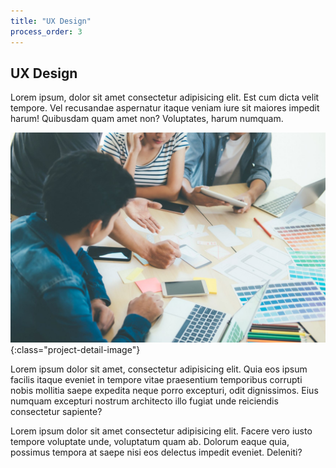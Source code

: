 ```yaml
---
title: "UX Design"
process_order: 3
---
```

## UX Design

Lorem ipsum, dolor sit amet consectetur adipisicing elit. Est cum dicta velit tempore. Vel recusandae aspernatur itaque veniam iure sit maiores impedit harum! Quibusdam quam amet non? Voluptates, harum numquam.

![Project UX Design](../../assets/img/stock-5.jpg){:class="project-detail-image"}

Lorem ipsum dolor sit amet, consectetur adipisicing elit. Quia eos ipsum facilis itaque eveniet in tempore vitae praesentium temporibus corrupti nobis mollitia saepe expedita neque porro excepturi, odit dignissimos. Eius numquam excepturi nostrum architecto illo fugiat unde reiciendis consectetur sapiente?

Lorem ipsum dolor sit amet consectetur adipisicing elit. Facere vero iusto tempore voluptate unde, voluptatum quam ab. Dolorum eaque quia, possimus tempora at saepe nisi eos delectus impedit eveniet. Deleniti?